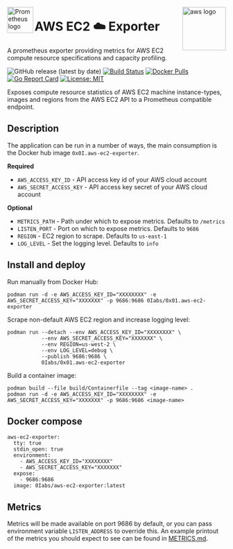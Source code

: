 <p><img src="https://cdn.worldvectorlogo.com/logos/prometheus.svg" alt="Prometheus logo" title="prometheus" align="left" height="60" /></p>
<p><img src="https://adamtheautomator.com/content/images/2019/07/prod-art-aws-600-width-1200.png" alt="aws logo" title="aws" align="right" height="100" /></p>

# AWS EC2 :cloud: Exporter
A prometheus exporter providing metrics for AWS EC2 compute resource specifications and capacity profiling.

![GitHub release (latest by date)](https://img.shields.io/github/v/release/0x0I/aws_ec2_exporter?color=yellow)
[![Build Status](https://travis-ci.org/0x0I/aws_ec2_exporter.svg?branch=master)](https://travis-ci.org/0x0I/aws_ec2_exporter)
[![Docker Pulls](https://img.shields.io/docker/pulls/0labs/0x01.aws-ec2-exporter?style=flat)](https://hub.docker.com/repository/docker/0labs/0x01.aws-ec2-exporter)
[![Go Report Card](https://goreportcard.com/badge/github.com/0x0I/aws_ec2_exporter)](https://goreportcard.com/report/github.com/0x0I/aws_ec2_exporter)
[![License: MIT](https://img.shields.io/badge/License-MIT-blueviolet.svg)](https://opensource.org/licenses/MIT)

Exposes compute resource statistics of AWS EC2 machine instance-types, images and regions from the AWS EC2 API to a Prometheus compatible endpoint.

## Description

The application can be run in a number of ways, the main consumption is the Docker hub image `0x0I.aws-ec2-exporter`.

**Required**
* `AWS_ACCESS_KEY_ID`      - API access key id of your AWS cloud account
* `AWS_SECRET_ACCESS_KEY`  - API access key secret of your AWS cloud account

**Optional**
* `METRICS_PATH`           - Path under which to expose metrics. Defaults to `/metrics`
* `LISTEN_PORT`            - Port on which to expose metrics. Defaults to `9686`
* `REGION`                 - EC2 region to scrape. Defaults to `us-east-1`
* `LOG_LEVEL`              - Set the logging level. Defaults to `info`

## Install and deploy

Run manually from Docker Hub:
```
podman run -d -e AWS_ACCESS_KEY_ID="XXXXXXXX" -e AWS_SECRET_ACCESS_KEY="XXXXXXX" -p 9686:9686 0Iabs/0x01.aws-ec2-exporter
```

Scrape non-default AWS EC2 region and increase logging level:
```
podman run --detach --env AWS_ACCESS_KEY_ID="XXXXXXXX" \
           --env AWS_SECRET_ACCESS_KEY="XXXXXXX" \
           --env REGION=us-west-2 \
           --env LOG_LEVEL=debug \
           --publish 9686:9686 \
           0Iabs/0x01.aws-ec2-exporter
```

Build a container image:
```
podman build --file build/Containerfile --tag <image-name> .
podman run -d -e AWS_ACCESS_KEY_ID="XXXXXXXX" -e AWS_SECRET_ACCESS_KEY="XXXXXXX" -p 9686:9686 <image-name>
```

## Docker compose

```
aws-ec2-exporter:
  tty: true
  stdin_open: true
  environment:
    - AWS_ACCESS_KEY_ID="XXXXXXXX"
    - AWS_SECRET_ACCESS_KEY="XXXXXXX"
  expose:
    - 9686:9686
  image: 0Iabs/aws-ec2-exporter:latest
```

## Metrics

Metrics will be made available on port 9686 by default, or you can pass environment variable ```LISTEN_ADDRESS``` to override this. An example printout of the metrics you should expect to see can be found in [METRICS.md](https://github.com/0x0I/aws_ec2_exporter/blob/master/METRICS.md).

